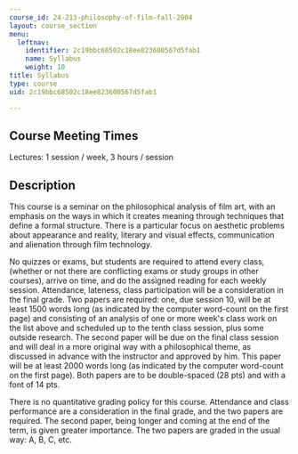 ```yaml
---
course_id: 24-213-philosophy-of-film-fall-2004
layout: course_section
menu:
  leftnav:
    identifier: 2c19bbc68502c18ee823600567d5fab1
    name: Syllabus
    weight: 10
title: Syllabus
type: course
uid: 2c19bbc68502c18ee823600567d5fab1

---
```


Course Meeting Times
--------------------

Lectures: 1 session / week, 3 hours / session

Description
-----------

This course is a seminar on the philosophical analysis of film art, with an emphasis on the ways in which it creates meaning through techniques that define a formal structure. There is a particular focus on aesthetic problems about appearance and reality, literary and visual effects, communication and alienation through film technology.

No quizzes or exams, but students are required to attend every class, (whether or not there are conflicting exams or study groups in other courses), arrive on time, and do the assigned reading for each weekly session. Attendance, lateness, class participation will be a consideration in the final grade. Two papers are required: one, due session 10, will be at least 1500 words long (as indicated by the computer word-count on the first page) and consisting of an analysis of one or more week's class work on the list above and scheduled up to the tenth class session, plus some outside research. The second paper will be due on the final class session and will deal in a more original way with a philosophical theme, as discussed in advance with the instructor and approved by him. This paper will be at least 2000 words long (as indicated by the computer word-count on the first page). Both papers are to be double-spaced (28 pts) and with a font of 14 pts.

There is no quantitative grading policy for this course. Attendance and class performance are a consideration in the final grade, and the two papers are required. The second paper, being longer and coming at the end of the term, is given greater importance. The two papers are graded in the usual way: A, B, C, etc.